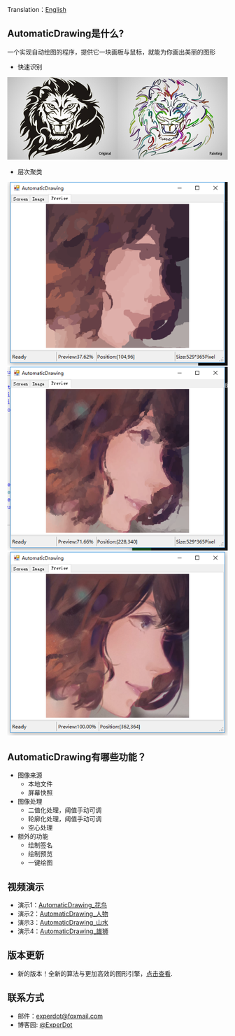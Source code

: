 Translation：[English](./README.md)

## AutomaticDrawing是什么?
一个实现自动绘图的程序，提供它一块画板与鼠标，就能为你画出美丽的图形

- 快速识别

![Compare](Documentation/Image/Compare.png)

- 层次聚类

![Preview](Documentation/Image/Preview_030.png)
![Preview](Documentation/Image/Preview_070.png)
![Preview](Documentation/Image/Preview_100.png)
## AutomaticDrawing有哪些功能？

* 图像来源
    *  本地文件
    *  屏幕快照   
* 图像处理
    *  二值化处理，阈值手动可调
    *  轮廓化处理，阈值手动可调
    *  空心处理   
* 额外的功能
    *  绘制签名
    *  绘制预览
    *  一键绘图  

## 视频演示
* 演示1：[AutomaticDrawing_花鸟](http://v.youku.com/v_show/id_XMTUwNTI5MTAwMA==.html)
* 演示2：[AutomaticDrawing_人物](http://v.youku.com/v_show/id_XMTUwNjI2NzkwOA==.html)
* 演示3：[AutomaticDrawing_山水](http://v.youku.com/v_show/id_XMTUwODg2MTUxNg==.html)
* 演示4：[AutomaticDrawing_雄狮](http://v.youku.com/v_show/id_XMTUxNDk5OTgxNg==.html)

## 版本更新
* 新的版本！全新的算法与更加高效的图形引擎，[点击查看](https://github.com/experdot/ExperDot.EDGameEngine/tree/master/EDGameEngine.Visuals/GameObject/GameVisual/AutoDraw).

## 联系方式
* 邮件：experdot@foxmail.com
* 博客园: [@ExperDot](http://www.cnblogs.com/experdot/)
